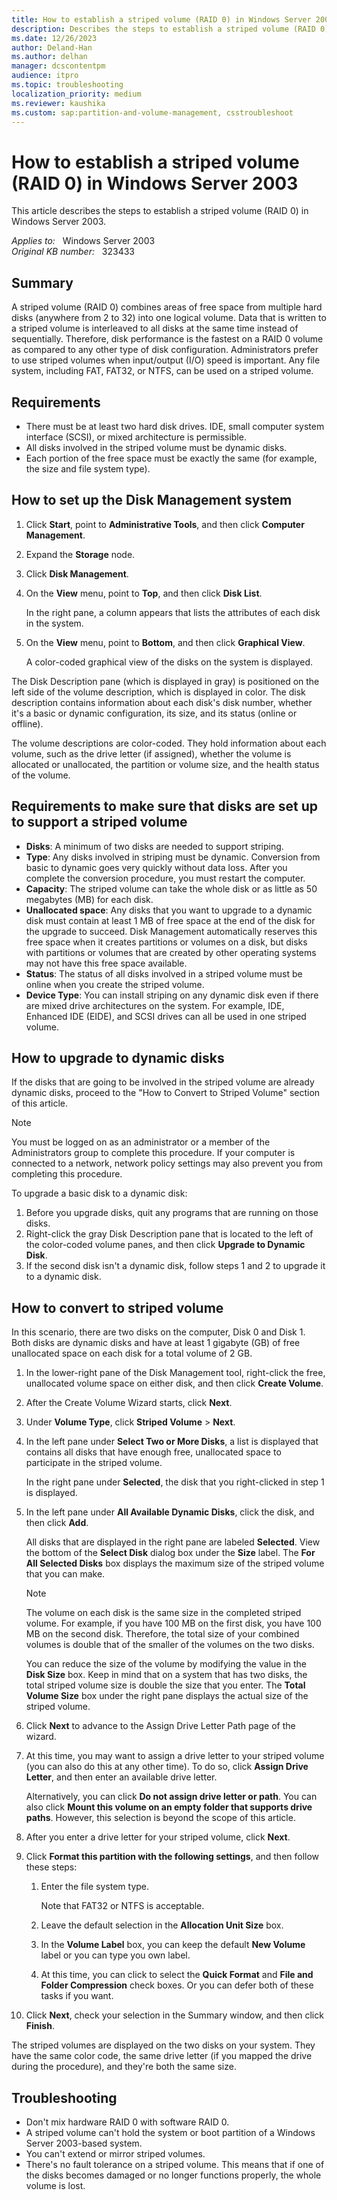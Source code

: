 ```yaml
---
title: How to establish a striped volume (RAID 0) in Windows Server 2003
description: Describes the steps to establish a striped volume (RAID 0) in Windows Server 2003.
ms.date: 12/26/2023
author: Deland-Han
ms.author: delhan
manager: dcscontentpm
audience: itpro
ms.topic: troubleshooting
localization_priority: medium
ms.reviewer: kaushika
ms.custom: sap:partition-and-volume-management, csstroubleshoot
---
```

# How to establish a striped volume (RAID 0) in Windows Server 2003

This article describes the steps to establish a striped volume (RAID 0) in Windows Server 2003.

_Applies to:_ &nbsp; Windows Server 2003  
_Original KB number:_ &nbsp; 323433

## Summary

A striped volume (RAID 0) combines areas of free space from multiple hard disks (anywhere from 2 to 32) into one logical volume. Data that is written to a striped volume is interleaved to all disks at the same time instead of sequentially. Therefore, disk performance is the fastest on a RAID 0 volume as compared to any other type of disk configuration. Administrators prefer to use striped volumes when input/output (I/O) speed is important. Any file system, including FAT, FAT32, or NTFS, can be used on a striped volume.

## Requirements

- There must be at least two hard disk drives. IDE, small computer system interface (SCSI), or mixed architecture is permissible.
- All disks involved in the striped volume must be dynamic disks.
- Each portion of the free space must be exactly the same (for example, the size and file system type).

## How to set up the Disk Management system

1. Click **Start**, point to **Administrative Tools**, and then click **Computer Management**.
2. Expand the **Storage** node.
3. Click **Disk Management**.
4. On the **View** menu, point to **Top**, and then click **Disk List**.

    In the right pane, a column appears that lists the attributes of each disk in the system.
5. On the **View** menu, point to **Bottom**, and then click **Graphical View**.

    A color-coded graphical view of the disks on the system is displayed.

The Disk Description pane (which is displayed in gray) is positioned on the left side of the volume description, which is displayed in color. The disk description contains information about each disk's disk number, whether it's a basic or dynamic configuration, its size, and its status (online or offline).

The volume descriptions are color-coded. They hold information about each volume, such as the drive letter (if assigned), whether the volume is allocated or unallocated, the partition or volume size, and the health status of the volume.

## Requirements to make sure that disks are set up to support a striped volume

- **Disks**: A minimum of two disks are needed to support striping.
- **Type**: Any disks involved in striping must be dynamic. Conversion from basic to dynamic goes very quickly without data loss. After you complete the conversion procedure, you must restart the computer.
- **Capacity**: The striped volume can take the whole disk or as little as 50 megabytes (MB) for each disk.
- **Unallocated space**: Any disks that you want to upgrade to a dynamic disk must contain at least 1 MB of free space at the end of the disk for the upgrade to succeed. Disk Management automatically reserves this free space when it creates partitions or volumes on a disk, but disks with partitions or volumes that are created by other operating systems may not have this free space available.
- **Status**: The status of all disks involved in a striped volume must be online when you create the striped volume.
- **Device Type**: You can install striping on any dynamic disk even if there are mixed drive architectures on the system. For example, IDE, Enhanced IDE (EIDE), and SCSI drives can all be used in one striped volume.

## How to upgrade to dynamic disks

If the disks that are going to be involved in the striped volume are already dynamic disks, proceed to the "How to Convert to Striped Volume" section of this article.

> [!NOTE]
> You must be logged on as an administrator or a member of the Administrators group to complete this procedure. If your computer is connected to a network, network policy settings may also prevent you from completing this procedure.

To upgrade a basic disk to a dynamic disk:

1. Before you upgrade disks, quit any programs that are running on those disks.
2. Right-click the gray Disk Description pane that is located to the left of the color-coded volume panes, and then click **Upgrade to Dynamic Disk**.
3. If the second disk isn't a dynamic disk, follow steps 1 and 2 to upgrade it to a dynamic disk.

## How to convert to striped volume

In this scenario, there are two disks on the computer, Disk 0 and Disk 1. Both disks are dynamic disks and have at least 1 gigabyte (GB) of free unallocated space on each disk for a total volume of 2 GB.

1. In the lower-right pane of the Disk Management tool, right-click the free, unallocated volume space on either disk, and then click **Create Volume**.
2. After the Create Volume Wizard starts, click **Next**.
3. Under **Volume Type**, click **Striped Volume** > **Next**.
4. In the left pane under **Select Two or More Disks**, a list is displayed that contains all disks that have enough free, unallocated space to participate in the striped volume.

    In the right pane under **Selected**, the disk that you right-clicked in step 1 is displayed.
5. In the left pane under **All Available Dynamic Disks**, click the disk, and then click **Add**.

    All disks that are displayed in the right pane are labeled **Selected**. View the bottom of the **Select Disk** dialog box under the **Size** label. The **For All Selected Disks** box displays the maximum size of the striped volume that you can make.

    > [!NOTE]
    > The volume on each disk is the same size in the completed striped volume. For example, if you have 100 MB on the first disk, you have 100 MB on the second disk. Therefore, the total size of your combined volumes is double that of the smaller of the volumes on the two disks.

    You can reduce the size of the volume by modifying the value in the **Disk Size** box. Keep in mind that on a system that has two disks, the total striped volume size is double the size that you enter. The **Total Volume Size** box under the right pane displays the actual size of the striped volume.
6. Click **Next** to advance to the Assign Drive Letter Path page of the wizard.
7. At this time, you may want to assign a drive letter to your striped volume (you can also do this at any other time). To do so, click **Assign Drive Letter**, and then enter an available drive letter.

    Alternatively, you can click **Do not assign drive letter or path**. You can also click **Mount this volume on an empty folder that supports drive paths**. However, this selection is beyond the scope of this article.
8. After you enter a drive letter for your striped volume, click **Next**.
9. Click **Format this partition with the following settings**, and then follow these steps:

    1. Enter the file system type.

        Note that FAT32 or NTFS is acceptable.
    2. Leave the default selection in the **Allocation Unit Size** box.
    3. In the **Volume Label** box, you can keep the default **New Volume** label or you can type you own label.
    4. At this time, you can click to select the **Quick Format** and **File and Folder Compression** check boxes. Or you can defer both of these tasks if you want.
10. Click **Next**, check your selection in the Summary window, and then click **Finish**.

The striped volumes are displayed on the two disks on your system. They have the same color code, the same drive letter (if you mapped the drive during the procedure), and they're both the same size.

## Troubleshooting

- Don't mix hardware RAID 0 with software RAID 0.
- A striped volume can't hold the system or boot partition of a Windows Server 2003-based system.
- You can't extend or mirror striped volumes.
- There's no fault tolerance on a striped volume. This means that if one of the disks becomes damaged or no longer functions properly, the whole volume is lost.

